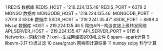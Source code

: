 1 REDIS 数据库
REDIS_HOST = '219.224.135.48'
REDIS_PORT = 6379
2 MONGO 数据库
MONGODB_HOST = '219.224.135.46'
MONGODB_PORT = 27019
3 SSDB 数据库
SSDB_HOST = '219.2241.35.47'
SSDB_PORT = 8888
4 Mysql 数据库
HOST = 219.224.135.46
5 爬虫API--构造直接上级转发网络
API_SERVER_HOST = '219.224.135.47'
API_SERVER_PORT = 9115
6 Networkx--网络分析
7 lxml--生成网络图的XML文件
8 spam--spark计算
9 libsvm-3.17 垃圾过滤
10 case/graph 网络图计算结果
11 numpy scipy 科学计算
